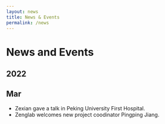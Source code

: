 ```yaml
---
layout: news
title: News & Events
permalink: /news
---
```


# News and Events

## 2022

## Mar
- Zexian gave a talk in Peking University First Hospital. 
- Zenglab welcomes new project coodinator Pingping Jiang.
